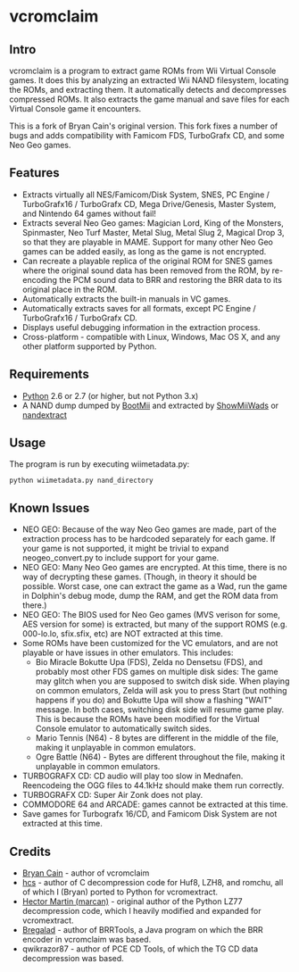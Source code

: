 vcromclaim
==========

Intro
-----
vcromclaim is a program to extract game ROMs from Wii Virtual Console games. 
It does this by analyzing an extracted Wii NAND filesystem, locating the ROMs, 
and extracting them.  It automatically detects and decompresses compressed ROMs.
It also extracts the game manual and save files for each Virtual Console game 
it encounters.

This is a fork of Bryan Cain's original version. This fork fixes a number of
bugs and adds compatibility with Famicom FDS, TurboGrafx CD, and some Neo Geo
games. 

Features
--------
* Extracts virtually all NES/Famicom/Disk System, SNES, PC Engine /
  TurboGrafx16 / TurboGrafx CD, Mega Drive/Genesis, Master System, and
  Nintendo 64 games without fail!
* Extracts several Neo Geo games: Magician Lord, King of the Monsters,
  Spinmaster, Neo Turf Master, Metal Slug, Metal Slug 2, Magical Drop 3, so that
  they are playable in MAME. Support for many other Neo Geo games can be added
  easily, as long as the game is not encrypted.
* Can recreate a playable replica of the original ROM for SNES games where the 
  original sound data has been removed from the ROM, by re-encoding the PCM 
  sound data to BRR and restoring the BRR data to its original place in the ROM.
* Automatically extracts the built-in manuals in VC games.
* Automatically extracts saves for all formats, except PC Engine / TurboGrafx16
  / TurboGrafx CD.
* Displays useful debugging information in the extraction process.
* Cross-platform - compatible with Linux, Windows, Mac OS X, and any other 
  platform supported by Python.

Requirements
------------
* [Python](http://python.org) 2.6 or 2.7 (or higher, but not Python 3.x)
* A NAND dump dumped by [BootMii](http://bootmii.org) and extracted by 
  [ShowMiiWads](http://code.google.com/p/showmiiwads) or [nandextract](http://github.com/Plombo/showmiiwads)

Usage
-----
The program is run by executing wiimetadata.py:  

    python wiimetadata.py nand_directory

Known Issues
------------
* NEO GEO: Because of the way Neo Geo games are made, part of the extraction
  process has to be hardcoded separately for each game. If your game is not
  supported, it might be trivial to expand neogeo_convert.py to include support
  for your game.
* NEO GEO: Many Neo Geo games are encrypted. At this time, there is no way of
  decrypting these games. (Though, in theory it should be possible. Worst case,
  one can extract the game as a Wad, run the game in Dolphin's debug mode, dump
  the RAM, and get the ROM data from there.)
* NEO GEO: The BIOS used for Neo Geo games (MVS verison for some, AES version
  for some) is extracted, but many of the support ROMS (e.g. 000-lo.lo,
  sfix.sfix, etc) are NOT extracted at this time.
* Some ROMs have been customized for the VC emulators, and are not playable or
  have issues in other emulators. This includes:
  * Bio Miracle Bokutte Upa (FDS), Zelda no Densetsu (FDS), and probably most
    other FDS games on multiple disk sides: The game may glitch when you are
    supposed to switch disk side. When playing on common emulators, Zelda will
    ask you to press Start (but nothing happens if you do) and Bokutte Upa will
    show a flashing "WAIT" message. In both cases, switching disk side will
    resume game play. This is because the ROMs have been modified for the
    Virtual Console emulator to automatically switch sides.
  * Mario Tennis (N64) - 8 bytes are different in the middle of the file, making
    it unplayable in common emulators.
  * Ogre Battle (N64) - Bytes are different throughout the file, making it
    unplayable in common emulators.
* TURBOGRAFX CD: CD audio will play too slow in Mednafen. Reencodeing the OGG
  files to 44.1kHz should make them run correctly.
* TURBOGRAFX CD: Super Air Zonk does not play.
* COMMODORE 64 and ARCADE: games cannot be extracted at this time.
* Save games for Turbografx 16/CD, and Famicom Disk System are not extracted at
  this time.

Credits
-------
* [Bryan Cain](https://github.com/Plombo) - author of vcromclaim
* [hcs](http://hcs64.com) - author of C decompression code for Huf8, LZH8, and 
  romchu, all of which I (Bryan) ported to Python for vcromextract.
* [Hector Martin (marcan)](http://marcansoft.com/blog) - original author of the 
  Python LZ77 decompression code, which I heavily modified and expanded for 
  vcromextract.
* [Bregalad](http://www.romhacking.net/community/1067) - author of BRRTools, 
  a Java program on which the BRR encoder in vcromclaim was based.
* qwikrazor87 - author of PCE CD Tools, of which the TG CD data decompression
  was based.


